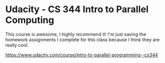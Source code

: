 # Udacity - CS 344 Intro to Parallel Computing

This course is awesome, I highly recommend it! I'm just saving the homework assignments I complete for this class because I think they are really cool.

https://www.udacity.com/course/intro-to-parallel-programming--cs344
